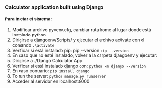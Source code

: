 ### Calculator application built using Django
#### Para iniciar el sistema:
1. Modificar archivo pyvenv.cfg, cambiar ruta home al lugar donde está instalado python
2. Dirigirse a djangoenv/Scripts/ y ejecutar el archivo activate con el comando
```.\activate ```
3. Verificar si está instalado pip: pip --version
```pip --version ```
1. En caso que no esté instalado, volver a la carpeta djangoenv y ejecutar:
2. Dirigirse a ./Django Calculator App
3. Verificar si está instalado django con: 
```python -m django --version ```
7. En caso contrario: 
```pip install django ```
9. To run the server:
```python manage.py runserver```
8. Acceder al servidor en localhost:8000

